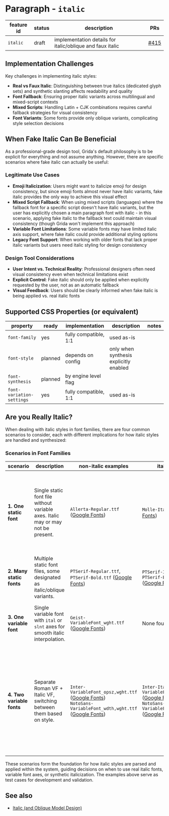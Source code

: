 # Paragraph - `italic`

| feature id | status | description                                               | PRs                                               |
| ---------- | ------ | --------------------------------------------------------- | ------------------------------------------------- |
| `italic`   | draft  | implementation details for italic/oblique and faux italic | [#415](https://github.com/gridaco/grida/pull/415) |

## Implementation Challenges

Key challenges in implementing italic styles:

- **Real vs Faux Italic**: Distinguishing between true italics (dedicated glyph sets) and synthetic slanting affects readability and quality
- **Font Fallback**: Ensuring proper italic variants across multilingual and mixed-script contexts
- **Mixed Scripts**: Handling Latin + CJK combinations requires careful fallback strategies for visual consistency
- **Font Variants**: Some fonts provide only oblique variants, complicating style selection decisions

## When Fake Italic Can Be Beneficial

As a professional-grade design tool, Grida's default philosophy is to be explicit for everything and not assume anything. However, there are specific scenarios where fake italic can actually be useful:

### Legitimate Use Cases

- **Emoji Italicization**: Users might want to italicize emoji for design consistency, but since emoji fonts almost never have italic variants, fake italic provides the only way to achieve this visual effect
- **Mixed Script Fallback**: When using mixed scripts (languages) where the fallback font for a specific script doesn't have italic variants, but the user has explicitly chosen a main paragraph font with italic - in this scenario, applying fake italic to the fallback text could maintain visual consistency (though Grida won't implement this approach)
- **Variable Font Limitations**: Some variable fonts may have limited italic axis support, where fake italic could provide additional styling options
- **Legacy Font Support**: When working with older fonts that lack proper italic variants but users need italic styling for design consistency

### Design Tool Considerations

- **User Intent vs. Technical Reality**: Professional designers often need visual consistency even when technical limitations exist
- **Explicit Control**: Fake italic should only be applied when explicitly requested by the user, not as an automatic fallback
- **Visual Feedback**: Users should be clearly informed when fake italic is being applied vs. real italic fonts

## Supported CSS Properties (or equivalent)

| property                  | ready   | implementation        | description                            | notes |
| ------------------------- | ------- | --------------------- | -------------------------------------- | ----- |
| `font-family`             | yes     | fully compatible, 1:1 | used as-is                             |       |
| `font-style`              | planned | depends on config     | only when synthesis explicitly enabled |       |
| `font-synthesis`          | planned | by engine level flag  |                                        |       |
| `font-variation-settings` | yes     | fully compatible, 1:1 | used as-is                             |       |

## Are you Really Italic?

When dealing with italic styles in font families, there are four common scenarios to consider, each with different implications for how italic styles are handled and synthesized:

### Scenarios in Font Families

| scenario                  | description                                                                      | non-italic examples                                                                                                                                                                                      | italic examples                                                                                                                                                                                                        | notes                                                                                                                                         |
| ------------------------- | -------------------------------------------------------------------------------- | -------------------------------------------------------------------------------------------------------------------------------------------------------------------------------------------------------- | ---------------------------------------------------------------------------------------------------------------------------------------------------------------------------------------------------------------------- | --------------------------------------------------------------------------------------------------------------------------------------------- |
| **1. One static font**    | Single static font file without variable axes. Italic may or may not be present. | `Allerta-Regular.ttf` ([Google Fonts](https://fonts.google.com/specimen/Allerta))                                                                                                                        | `Molle-Italic.ttf` ([Google Fonts](https://fonts.google.com/specimen/Molle))                                                                                                                                           | Only 1 font (Molle) with italic-only scenario out of 1,885 fonts (2025 Google Fonts registry)                                                 |
| **2. Many static fonts**  | Multiple static font files, some designated as italic/oblique variants.          | `PTSerif-Regular.ttf`, `PTSerif-Bold.ttf` ([Google Fonts](https://fonts.google.com/specimen/PT+Serif))                                                                                                   | `PTSerif-Italic.ttf`, `PTSerif-BoldItalic.ttf` ([Google Fonts](https://fonts.google.com/specimen/PT+Serif))                                                                                                            | Most common scenario for traditional font families                                                                                            |
| **3. One variable font**  | Single variable font with `ital` or `slnt` axes for smooth italic interpolation. | `Geist-VariableFont_wght.ttf` ([Google Fonts](https://fonts.google.com/specimen/Geist))                                                                                                                  | None found                                                                                                                                                                                                             | No examples found in 2025 Google Fonts registry                                                                                               |
| **4. Two variable fonts** | Separate Roman VF + Italic VF, switching between them based on style.            | `Inter-VariableFont_opsz,wght.ttf` ([Google Fonts](https://fonts.google.com/specimen/Inter))<br>`NotoSans-VariableFont_wdth,wght.ttf` ([Google Fonts](https://fonts.google.com/noto/specimen/Noto+Sans)) | `Inter-Italic-VariableFont_opsz,wght.ttf` ([Google Fonts](https://fonts.google.com/specimen/Inter))<br>`NotoSans-Italic-VariableFont_wdth,wght.ttf` ([Google Fonts](https://fonts.google.com/noto/specimen/Noto+Sans)) | ~160 variable fonts with exactly 2 variants (2025 Google Fonts registry). When 2 VF variants exist, they are explicitly ["regular", "italic"] |

These scenarios form the foundation for how italic styles are parsed and applied within the system, guiding decisions on when to use real italic fonts, variable font axes, or synthetic italicization. The examples above serve as test cases for development and validation.

## See also

- [Italic (and Oblique Model Design)](../../reference/italic.md)
